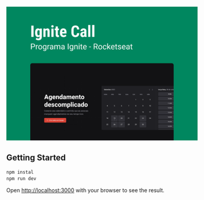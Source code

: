 ![project-cover](/docs/images/project-cover.png)

## Getting Started


```bash
npm instal
npm run dev
```

Open [http://localhost:3000](http://localhost:3000) with your browser to see the result.

